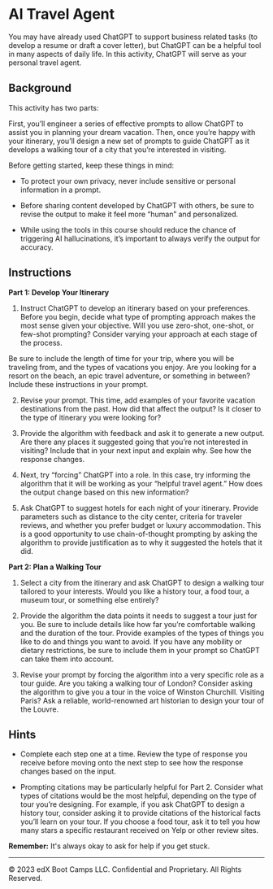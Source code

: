 # AI Travel Agent

You may have already used ChatGPT to support business related tasks (to develop a resume or draft a cover letter), but ChatGPT can be a helpful tool in many aspects of daily life. In this activity, ChatGPT will serve as your personal travel agent.

## Background

This activity has two parts:

First, you’ll engineer a series of effective prompts to allow ChatGPT to assist you in planning your dream vacation. Then, once you’re happy with your itinerary, you’ll design a new set of prompts to guide ChatGPT as it develops a walking tour of a city that you’re interested in visiting.

Before getting started, keep these things in mind:

* To protect your own privacy, never include sensitive or personal information in a prompt.

* Before sharing content developed by ChatGPT with others, be sure to revise the output to make it feel more “human” and personalized.

* While using the tools in this course should reduce the chance of triggering AI hallucinations, it’s important to always verify the output for accuracy.

## Instructions

**Part 1: Develop Your Itinerary**

1. Instruct ChatGPT to develop an itinerary based on your preferences. Before you begin, decide what type of prompting approach makes the most sense given your objective. Will you use zero-shot, one-shot, or few-shot prompting? Consider varying your approach at each stage of the process.

 Be sure to include the length of time for your trip, where you will be traveling from, and the types of vacations you enjoy. Are you looking for a resort on the beach, an epic travel adventure, or something in between? Include these instructions in your prompt.

2. Revise your prompt. This time, add examples of your favorite vacation destinations from the past. How did that affect the output? Is it closer to the type of itinerary you were looking for?

3. Provide the algorithm with feedback and ask it to generate a new output. Are there any places it suggested going that you’re not interested in visiting? Include that in your next input and explain why. See how the response changes.

4. Next, try “forcing” ChatGPT into a role. In this case, try informing the algorithm that it will be working as your “helpful travel agent.” How does the output change based on this new information?

5. Ask ChatGPT to suggest hotels for each night of your itinerary. Provide parameters such as distance to the city center, criteria for traveler reviews, and whether you prefer budget or luxury accommodation. This is a good opportunity to use chain-of-thought prompting by asking the algorithm to provide justification as to why it suggested the hotels that it did.

**Part 2: Plan a Walking Tour**

1. Select a city from the itinerary and ask ChatGPT to design a walking tour tailored to your interests. Would you like a history tour, a food tour, a museum tour, or something else entirely? 

2. Provide the algorithm the data points it needs to suggest a tour just for you. Be sure to include details like how far you’re comfortable walking and the duration of the tour. Provide examples of the types of things you like to do and things you want to avoid. If you have any mobility or dietary restrictions, be sure to include them in your prompt so ChatGPT can take them into account.

3. Revise your prompt by forcing the algorithm into a very specific role as a tour guide. Are you taking a walking tour of London? Consider asking the algorithm to give you a tour in the voice of Winston Churchill. Visiting Paris? Ask a reliable, world-renowned art historian to design your tour of the Louvre.

## Hints

* Complete each step one at a time. Review the type of response you receive before moving onto the next step to see how the response changes based on the input.

* Prompting citations may be particularly helpful for Part 2. Consider what types of citations would be the most helpful, depending on the type of tour you’re designing. For example, if you ask ChatGPT to design a history tour, consider asking it to provide citations of the historical facts you’ll learn on your tour. If you choose a food tour, ask it to tell you how many stars a specific restaurant received on Yelp or other review sites.

**Remember:** It's always okay to ask for help if you get stuck.

---

© 2023 edX Boot Camps LLC. Confidential and Proprietary. All Rights Reserved.
